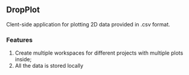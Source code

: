 ## DropPlot

Clent-side application for plotting 2D data provided in .csv format.

### Features

1. Create multiple workspaces for different projects with multiple plots inside;
2. All the data is stored locally
